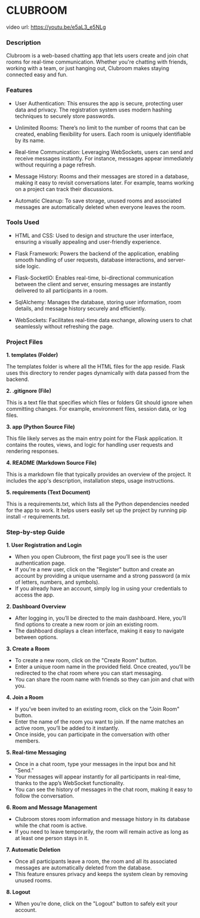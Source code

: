 # CLUBROOM 
video url: https://youtu.be/e5aL3_e5NLg

### Description
Clubroom is a web-based chatting app that lets users create and join chat rooms for real-time communication. Whether you're chatting with friends, working with a team, or just hanging out, Clubroom makes staying connected easy and fun.

### Features
- User Authentication: This ensures the app is secure, protecting user data and privacy. The registration system uses modern hashing techniques to securely store passwords.

- Unlimited Rooms: There’s no limit to the number of rooms that can be created, enabling flexibility for users. Each room is uniquely identifiable by its name.

- Real-time Communication: Leveraging WebSockets, users can send and receive messages instantly. For instance, messages appear immediately without requiring a page refresh.
  
- Message History: Rooms and their messages are stored in a database, making it easy to revisit conversations later. For example, teams working on a project can track their discussions.

- Automatic Cleanup: To save storage, unused rooms and associated messages are automatically deleted when everyone leaves the room.

### Tools Used

- HTML and CSS: Used to design and structure the user interface, ensuring a visually appealing and user-friendly experience.

- Flask Framework: Powers the backend of the application, enabling smooth handling of user requests, database interactions, and server-side logic.

- Flask-SocketIO: Enables real-time, bi-directional communication between the client and server, ensuring messages are instantly delivered to all participants in a room.

- SqlAlchemy: Manages the database, storing user information, room details, and message history securely and efficiently.

- WebSockets: Facilitates real-time data exchange, allowing users to chat seamlessly without refreshing the page.

### Project Files 
**1. templates (Folder)**

The templates folder is where all the HTML files for the app reside. Flask uses this directory to render pages dynamically with data passed from the backend.

**2. .gitignore (File)**

This is a text file that specifies which files or folders Git should ignore when committing changes. For example, environment files, session data, or log files.

**3. app (Python Source File)**

This file likely serves as the main entry point for the Flask application. It contains the routes, views, and logic for handling user requests and rendering responses.

**4. README (Markdown Source File)**

This is a markdown file that typically provides an overview of the project. It includes the app's description, installation steps, usage instructions.

**5. requirements (Text Document)**

This is a requirements.txt, which lists all the Python dependencies needed for the app to work. It helps users easily set up the project by running pip install -r requirements.txt.

### Step-by-step Guide

**1. User Registration and Login**

- When you open Clubroom, the first page you’ll see is the user authentication page.
- If you're a new user, click on the "Register" button and create an account by providing a unique username and a strong password (a mix of letters, numbers, and symbols).
- If you already have an account, simply log in using your credentials to access the app.

**2. Dashboard Overview**

 - After logging in, you’ll be directed to the main dashboard. Here, you’ll find options to create a new room or join an existing room.
- The dashboard displays a clean interface, making it easy to navigate between options.


**3. Create a Room**

- To create a new room, click on the "Create Room" button.
- Enter a unique room name in the provided field. Once created, you’ll be redirected to the chat room where you can start messaging.
- You can share the room name with friends so they can join and chat with you.

**4. Join a Room**

- If you’ve been invited to an existing room, click on the "Join Room" button.
- Enter the name of the room you want to join. If the name matches an active room, you’ll be added to it instantly.
- Once inside, you can participate in the conversation with other members.

**5. Real-time Messaging**

- Once in a chat room, type your messages in the input box and hit "Send."
- Your messages will appear instantly for all participants in real-time, thanks to the app’s WebSocket functionality.
- You can see the history of messages in the chat room, making it easy to follow the conversation.

**6. Room and Message Management**

- Clubroom stores room information and message history in its database while the chat room is active.
- If you need to leave temporarily, the room will remain active as long as at least one person stays in it.

**7. Automatic Deletion**

- Once all participants leave a room, the room and all its associated messages are automatically deleted from the database.
- This feature ensures privacy and keeps the system clean by removing unused rooms.

**8. Logout**

- When you’re done, click on the "Logout" button to safely exit your account.
